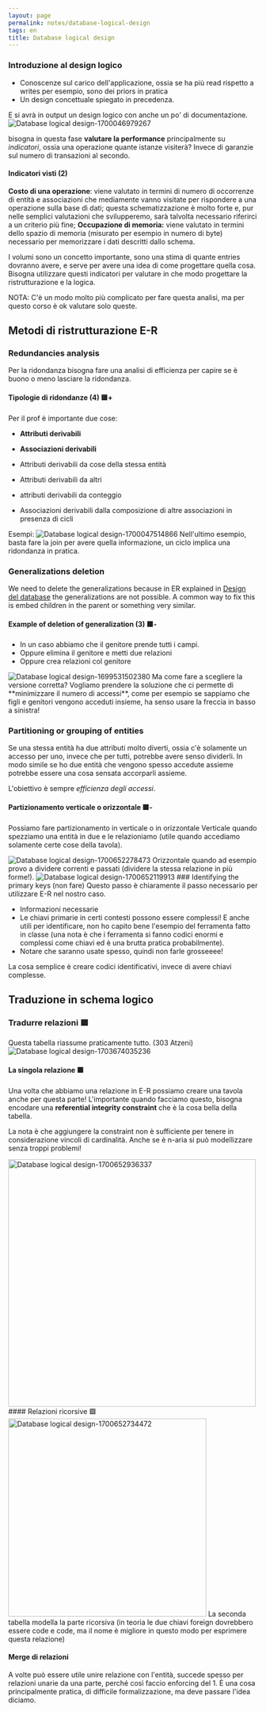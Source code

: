 ```yaml
---
layout: page
permalink: notes/database-logical-design
tags: en
title: Database logical design
---
```


### Introduzione al design logico
- Conoscenze sul carico dell'applicazione, ossia se ha più read rispetto a writes per esempio, sono dei priors in pratica
- Un design concettuale spiegato in precedenza.

E si avrà in output un design logico con anche un po' di documentazione.
<img src="/images/notes/Database logical design-1700046979267.jpeg" alt="Database logical design-1700046979267">

bisogna in questa fase **valutare la performance** principalmente su *indicatori*, ossia una operazione quante istanze visiterà? Invece di garanzie sul numero di transazioni al secondo.

#### Indicatori visti (2)
**Costo di una operazione**: viene valutato in termini di numero di occorrenze di
entità e associazioni che mediamente vanno visitate per rispondere a una operazione sulla base dì dati; questa schematizzazione è molto forte e, pur nelle semplici valutazioni che svilupperemo, sarà talvolta necessario riferirci a un criterio più
fine;
**Occupazione di memoria:** viene valutato in termini dello spazio di memoria (misurato per esempio in numero di byte) necessario per memorizzare i dati descritti
dallo schema.

I volumi sono un concetto importante, sono una stima di quante entries dovranno avere, e serve per avere una idea di come progettare quella cosa. Bisogna utilizzare questi indicatori per valutare in che modo progettare la ristrutturazione e la logica.

NOTA: C'è un modo molto più complicato per fare questa analisi, ma per questo corso è ok valutare solo queste.

## Metodi di ristrutturazione E-R
### Redundancies analysis
Per la ridondanza bisogna fare una analisi di efficienza per capire se è buono o meno lasciare la ridondanza.

#### Tipologie di ridondanze (4) 🟨+
Per il prof è importante due cose:
- **Attributi derivabili**
- **Associazioni derivabili**

- Attributi derivabili da cose della stessa entità
- Attributi derivabili da altri
- attributi derivabili da conteggio
- Associazioni derivabili dalla composizione di altre associazioni in presenza di
cicli


Esempi:
<img src="/images/notes/Database logical design-1700047514866.jpeg" alt="Database logical design-1700047514866">
Nell'ultimo esempio, basta fare la join per avere quella informazione, un ciclo implica una ridondanza in pratica.

### Generalizations deletion
We need to delete the generalizations because in ER explained in [Design del database](/notes/design-del-database) the generalizations are not possible. A common way to fix this is embed children in the parent or something very similar.

#### Example of deletion of generalization (3) 🟩-
- In un caso abbiamo che il genitore prende tutti i campi.
- Oppure elimina il genitore e metti due relazioni
- Oppure crea relazioni col genitore
<img src="/images/notes/Database logical design-1699531502380.jpeg" alt="Database logical design-1699531502380">
Ma come fare a scegliere la versione corretta? Vogliamo prendere la soluzione che ci permette di **minimizzare il numero di accessi**, come per esempio se sappiamo che figli e genitori vengono acceduti insieme, ha senso usare la freccia in basso a sinistra!

### Partitioning or grouping of entities

Se una stessa entità ha due attributi molto diverti, ossia c'è solamente un accesso per uno, invece che per tutti, potrebbe avere senso dividerli.
In modo simile se ho due entità che vengono spesso accedute assieme potrebbe essere una cosa sensata accorparli assieme.

L'obiettivo è sempre *efficienza degli accessi*.

#### Partizionamento verticale o orizzontale 🟩-
Possiamo fare partizionamento in verticale o in orizzontale 
Verticale quando spezziamo una entità in due e le relazioniamo (utile quando accediamo solamente certe cose della tavola).

<img src="/images/notes/Database logical design-1700652278473.jpeg" alt="Database logical design-1700652278473">
Orizzontale quando ad esempio provo a dividere correnti e passati (dividere la stessa relazione in più forme!).
<img src="/images/notes/Database logical design-1700652119913.jpeg" alt="Database logical design-1700652119913">
### Identifying the primary keys (non fare)
Questo passo è chiaramente il passo necessario per utilizzare E-R nel nostro caso.

- Informazioni necessarie
- Le chiavi primarie in certi contesti possono essere complessi! E anche utili per identificare, non ho capito bene l'esempio del ferramenta fatto in classe (una nota è che i ferramenta si fanno codici enormi e complessi come chiavi ed è una brutta pratica probabilmente).
- Notare che saranno usate spesso, quindi non farle grosseeee!

La cosa semplice è creare codici identificativi, invece di avere chiavi complesse.

## Traduzione in schema logico

### Tradurre relazioni 🟩
Questa tabella riassume praticamente tutto. (303 Atzeni)
<img src="/images/notes/Database logical design-1703674035236.jpeg" alt="Database logical design-1703674035236">
#### La singola relazione 🟩
Una volta che abbiamo una relazione in E-R possiamo creare una tavola anche per questa parte!
L'importante quando facciamo questo, bisogna encodare una **referential integrity constraint** che è la cosa bella della tabella.

La nota è che aggiungere la constraint non è sufficiente per tenere in considerazione vincoli di cardinalità.
Anche se è n-aria si può modellizzare senza troppi problemi!

<img src="/images/notes/Database logical design-1700652936337.jpeg" width="500" alt="Database logical design-1700652936337">
#### Relazioni ricorsive 🟩
<img src="/images/notes/Database logical design-1700652734472.jpeg" width="400" alt="Database logical design-1700652734472">
La seconda tabella modella la parte ricorsiva (in teoria le due chiavi foreign dovrebbero essere code e code, ma il nome è migliore in questo modo per esprimere questa relazione)

#### Merge di relazioni
A volte può essere utile unire relazione con l'entità, succede spesso per relazioni unarie da una parte, perché così faccio enforcing del 1.
È una cosa principalmente pratica, di difficile formalizzazione, ma deve passare l'idea diciamo.